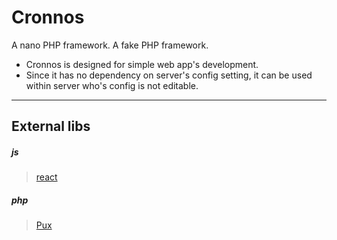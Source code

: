 # Cronnos
A nano PHP framework. A fake PHP framework.   
* Cronnos is designed for simple web app's development.   
* Since it has no dependency on server's config setting, it can be used within server who's config is not editable.   

---
## External libs
##### js
> [react](https://github.com/facebook/react)

##### php
> [Pux](https://github.com/c9s/Pux)
